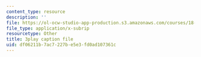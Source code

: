 ```yaml
---
content_type: resource
description: ''
file: https://ol-ocw-studio-app-production.s3.amazonaws.com/courses/18-02-multivariable-calculus-fall-2007/df06211b7ac7227be5e3fd0ad107361c_YBajUR3EFSM.srt
file_type: application/x-subrip
resourcetype: Other
title: 3play caption file
uid: df06211b-7ac7-227b-e5e3-fd0ad107361c
---
```

